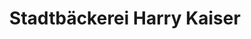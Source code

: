 ---
title: "Stadtbäckerei Harry Kaiser"
url: /schwelm/stadtbaeckerei-harry-kaiser/
shop: Bäckerei
---